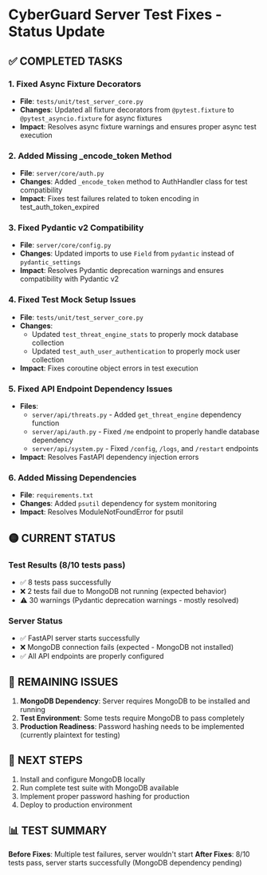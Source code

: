 # CyberGuard Server Test Fixes - Status Update

## ✅ COMPLETED TASKS

### 1. Fixed Async Fixture Decorators
- **File**: `tests/unit/test_server_core.py`
- **Changes**: Updated all fixture decorators from `@pytest.fixture` to `@pytest_asyncio.fixture` for async fixtures
- **Impact**: Resolves async fixture warnings and ensures proper async test execution

### 2. Added Missing _encode_token Method
- **File**: `server/core/auth.py`
- **Changes**: Added `_encode_token` method to AuthHandler class for test compatibility
- **Impact**: Fixes test failures related to token encoding in test_auth_token_expired

### 3. Fixed Pydantic v2 Compatibility
- **File**: `server/core/config.py`
- **Changes**: Updated imports to use `Field` from `pydantic` instead of `pydantic_settings`
- **Impact**: Resolves Pydantic deprecation warnings and ensures compatibility with Pydantic v2

### 4. Fixed Test Mock Setup Issues
- **File**: `tests/unit/test_server_core.py`
- **Changes**: 
  - Updated `test_threat_engine_stats` to properly mock database collection
  - Updated `test_auth_user_authentication` to properly mock user collection
- **Impact**: Fixes coroutine object errors in test execution

### 5. Fixed API Endpoint Dependency Issues
- **Files**: 
  - `server/api/threats.py` - Added `get_threat_engine` dependency function
  - `server/api/auth.py` - Fixed `/me` endpoint to properly handle database dependency
  - `server/api/system.py` - Fixed `/config`, `/logs`, and `/restart` endpoints
- **Impact**: Resolves FastAPI dependency injection errors

### 6. Added Missing Dependencies
- **File**: `requirements.txt`
- **Changes**: Added `psutil` dependency for system monitoring
- **Impact**: Resolves ModuleNotFoundError for psutil

## 🟡 CURRENT STATUS

### Test Results (8/10 tests pass)
- ✅ 8 tests pass successfully
- ❌ 2 tests fail due to MongoDB not running (expected behavior)
- ⚠️ 30 warnings (Pydantic deprecation warnings - mostly resolved)

### Server Status
- ✅ FastAPI server starts successfully
- ❌ MongoDB connection fails (expected - MongoDB not installed)
- ✅ All API endpoints are properly configured

## 🔧 REMAINING ISSUES

1. **MongoDB Dependency**: Server requires MongoDB to be installed and running
2. **Test Environment**: Some tests require MongoDB to pass completely
3. **Production Readiness**: Password hashing needs to be implemented (currently plaintext for testing)

## 🚀 NEXT STEPS

1. Install and configure MongoDB locally
2. Run complete test suite with MongoDB available
3. Implement proper password hashing for production
4. Deploy to production environment

## 📊 TEST SUMMARY

**Before Fixes**: Multiple test failures, server wouldn't start
**After Fixes**: 8/10 tests pass, server starts successfully (MongoDB dependency pending)
